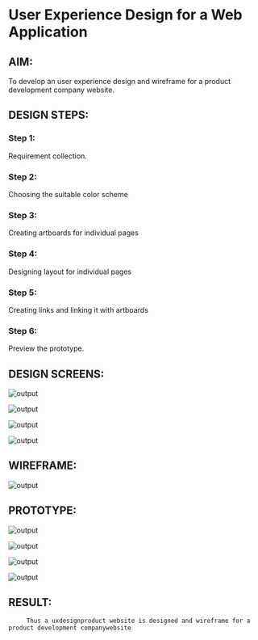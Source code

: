 # User Experience Design for a Web Application
## AIM:
To develop an user experience design and wireframe for a product development company website.

## DESIGN STEPS:
### Step 1: 
Requirement collection.
### Step 2:
Choosing the suitable color scheme
### Step 3:
Creating artboards for individual pages
### Step 4:
Designing layout for individual pages
### Step 5:
Creating links and linking it with artboards
### Step 6:
Preview the prototype.

## DESIGN SCREENS:

![output](./static/img/bs1.png)

![output](./static/img/bs2.png)

![output](./static/img/bs3.png)

![output](./static/img/bs4.png)


## WIREFRAME:
![output](./static/img/bs5.png)


## PROTOTYPE:

![output](./static/img/bs6.png)

![output](./static/img/bs7.png)

![output](./static/img/bs9.png)

![output](./static/img/bs10.png)


## RESULT:

         Thus a uxdesignproduct website is designed and wireframe for a product development companywebsite
